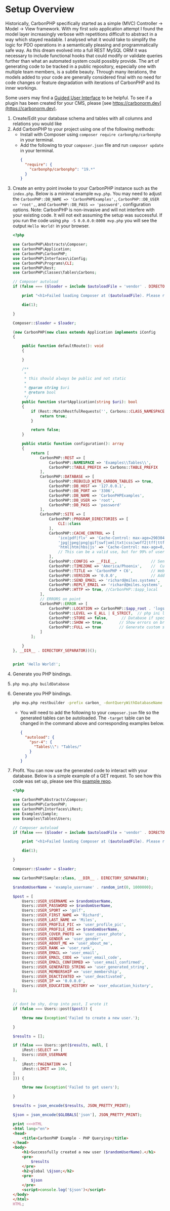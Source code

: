 # Setup Overview

Historically, CarbonPHP specifically started as a simple (MVC) Controller -> Model -> View framework. With my first solo application attempt I found the model layer increasingly verbose with repetitions difficult to abstract in a way which stayed readable. I analysed what it would take to simplify the logic for PDO operations in a semantically pleasing and programmatically safe way. As this dream evolved into a full REST MySQL ORM it was necessary to include functional hooks that could modify or validate queries further than what an automated system could possibly provide. The art of generating code to be tracked in a public repository, especially one with multiple team members, is a subtle beauty. Through many iterations, the models added to your code are generally considered final with no need for code changes or feature degradation with iterations of CarbonPHP and its inner workings.

Some users may find a [Guided User Interface](https://carbonorm.dev/#/documentation/CarbonWordPress/) to be helpful. To see if a plugin has been created for your CMS, please [see https://carbonorm.dev](https://carbonorm.dev).

1) Create/Edit your database schema and tables with all columns and relations you would like
2) Add CarbonPHP to your project using one of the following methods:
    - Install with Composer using `composer require carbonphp/carbonphp` in your terminal.
    - Add the following to your `composer.json` file and run `composer update` in your terminal.
        ```json
        {
          "require": {
            "carbonphp/carbonphp": "19.*"
          }
        }
        ```
3) Create an entry point invoke to your CarbonPHP instance such as the `index.php`. Below is a minimal example ```mvp.php```. You may need to adjust the `CarbonPHP::DB_NAME => 'CarbonPHPExamples',`, `CarbonPHP::DB_USER => 'root',`, and `CarbonPHP::DB_PASS => 'password',` configuration options. Note: CarbonPHP is non-invasive and will not interfere with your existing code. It will not exit assuming the setup was successful. If you run the code using `php -S 0.0.0.0:8000 mvp.php` you will see the output `Hello World!` in your browser.
   ```php
   <?php
   
   use CarbonPHP\Abstracts\Composer;
   use CarbonPHP\Application;
   use CarbonPHP\CarbonPHP;
   use CarbonPHP\Interfaces\iConfig;
   use CarbonPHP\Programs\CLI;
   use CarbonPHP\Rest;
   use CarbonPHP\Classes\Tables\Carbons;
   
   // Composer autoload
   if (false === ($loader = include $autoloadFile = 'vendor' . DIRECTORY_SEPARATOR . 'autoload.php')) {
   
       print "<h1>Failed loading Composer at ($autoloadFile). Please run <b>composer install</b>.</h1>";
   
       die(1);
   
   }
   
   Composer::$loader = $loader;
   
   (new CarbonPHP(new class extends Application implements iConfig
   {
   
       public function defaultRoute(): void
       {
   
       }
   
       /**
        *
        * this should always be public and not static
        *
        * @param string $uri
        * @return bool
        */
       public function startApplication(string $uri): bool
       {
           if (Rest::MatchRestfulRequests('', Carbons::CLASS_NAMESPACE)) {
               return true;
           }
   
           return false;
       }
   
       public static function configuration(): array
       {
           return [
               CarbonPHP::REST => [
                   CarbonPHP::NAMESPACE => 'Examples\\Tables\\',
                   CarbonPHP::TABLE_PREFIX => Carbons::TABLE_PREFIX
               ],
               CarbonPHP::DATABASE => [
                   CarbonPHP::REBUILD_WITH_CARBON_TABLES => true,
                   CarbonPHP::DB_HOST => '127.0.0.1',
                   CarbonPHP::DB_PORT => '3306',
                   CarbonPHP::DB_NAME => 'CarbonPHPExamples',                       // Schema
                   CarbonPHP::DB_USER => 'root',
                   CarbonPHP::DB_PASS => 'password'
               ],
               CarbonPHP::SITE => [
                   CarbonPHP::PROGRAM_DIRECTORIES => [
                       CLI::class
                   ],
                   CarbonPHP::CACHE_CONTROL => [
                       'ico|pdf|flv' => 'Cache-Control: max-age=29030400, public',
                       'jpg|jpeg|png|gif|swf|xml|txt|css|woff2|tff|ttf|svg' => 'Cache-Control: max-age=604800, public',
                       'html|htm|hbs|js' => 'Cache-Control: max-age=0, private, public',   // It is not recommended to add php as an extension as explicitly hitting the .php would output its contents without compilation.
                       // This can be a valid use, but for 99% of users it will seem like a bug with apache.
                   ],
                   CarbonPHP::CONFIG => __FILE__,               // Send to sockets
                   CarbonPHP::TIMEZONE => 'America/Phoenix',    //  Current timezone
                   CarbonPHP::TITLE => 'CarbonPHP • C6',        // Website title
                   CarbonPHP::VERSION => '0.0.0',               // Add link to semantic versioning
                   CarbonPHP::SEND_EMAIL => 'richard@miles.systems',
                   CarbonPHP::REPLY_EMAIL => 'richard@miles.systems',
                   CarbonPHP::HTTP => true, //CarbonPHP::$app_local
               ],
               // ERRORS on point
               CarbonPHP::ERROR => [
                   CarbonPHP::LOCATION => CarbonPHP::$app_root . 'logs' . DIRECTORY_SEPARATOR,
                   CarbonPHP::LEVEL => E_ALL | E_STRICT,  // php ini level
                   CarbonPHP::STORE => false,      // Database if specified and / or File 'LOCATION' in your system
                   CarbonPHP::SHOW => true,       // Show errors on browser
                   CarbonPHP::FULL => true        // Generate custom stacktrace will high detail - DO NOT set to TRUE in PRODUCTION
               ]
           ];
   
       }
   }, __DIR__ . DIRECTORY_SEPARATOR))();
   
   
   print 'Hello World!';
   
   ```
4) Generate you PHP bindings.
5) ```bash
   php mvp.php buildDatabase
   ```
6) Generate you PHP bindings.
   ```bash
   php mvp.php restbuilder -prefix carbon_ -dontQueryWithDatabaseName -excludeTablesRegex '#_mig_.*#' -json -namespace 'Tables' -target tables/
   ```
    - You will need to add the following to your `composer.json` file so the generated tables can be autoloaded. The `-target` table can be changed in the command above and corresponding examples below.
      ```json
      {
        "autoload": {
          "psr-4": {
            "Tables\\": "Tables/"
          }
        }
      }
      ```
7) Profit. You can now use the generated code to interact with your database. Below is a simple example of a GET request. To see how this code was set up, please see this [example repo](https://github.com/RichardTMiles/CarbonPHPExamples).
   ```php
   <?php

   use CarbonPHP\Abstracts\Composer;
   use CarbonPHP\CarbonPHP;
   use CarbonPHP\Interfaces\iRest;
   use Examples\Sample;
   use Examples\Tables\Users;
   
   // Composer autoload
   if (false === ($loader = include $autoloadFile = 'vendor' . DIRECTORY_SEPARATOR . 'autoload.php')) {
   
       print "<h1>Failed loading Composer at ($autoloadFile). Please run <b>composer install</b>.</h1>";
   
       die(1);
   
   }
   
   Composer::$loader = $loader;
   
   new CarbonPHP(Sample::class, __DIR__ . DIRECTORY_SEPARATOR);
   
   $randomUserName = 'example_username' . random_int(0, 1000000);
   
   $post = [
       Users::USER_USERNAME => $randomUserName,
       Users::USER_PASSWORD => $randomUserName,
       Users::USER_SPORT => 'golf',
       Users::USER_FIRST_NAME => 'Richard',
       Users::USER_LAST_NAME => 'Miles',
       Users::USER_PROFILE_PIC => 'user_profile_pic',
       Users::USER_PROFILE_URI => $randomUserName,
       Users::USER_COVER_PHOTO => 'user_cover_photo',
       Users::USER_GENDER => 'user_gender',
       Users::USER_ABOUT_ME => 'user_about_me',
       Users::USER_RANK => 'user_rank',
       Users::USER_EMAIL => 'user_email',
       Users::USER_EMAIL_CODE => 'user_email_code',
       Users::USER_EMAIL_CONFIRMED => 'user_email_confirmed',
       Users::USER_GENERATED_STRING => 'user_generated_string',
       Users::USER_MEMBERSHIP => 'user_membership',
       Users::USER_DEACTIVATED => 'user_deactivated',
       Users::USER_IP => '0.0.0.0',
       Users::USER_EDUCATION_HISTORY => 'user_education_history',
   ];
   
   
   // dont be shy, drop into post, I wrote it
   if (false === Users::post($post)) {
   
       throw new Exception('Failed to create a new user.');
   
   }
   
   $results = [];
   
   if (false === Users::get($results, null, [
       iRest::SELECT => [
       Users::USER_USERNAME
   ],
       iRest::PAGINATION => [
       iRest::LIMIT => 100,
   ]
   ])) {
   
       throw new Exception('Failed to get users');
   
   }
   
   $results = json_encode($results, JSON_PRETTY_PRINT);
   
   $json = json_encode($GLOBALS['json'], JSON_PRETTY_PRINT);
   
   print <<<HTML
   <html lang="en">
   <head>
       <title>CarbonPHP Example - PHP Querying</title>
   </head>
   <body>
       <h1>Successfully created a new user ($randomUserName).</h1>
       <pre>
           $results
       </pre>
       <h2>global \$json;</h2>
       <pre>
           $json
       </pre>
       <script>console.log('$json')</script>
   </body>
   </html>
   HTML;

   ```
